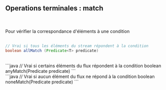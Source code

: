 ## Operations terminales : match
<br><br>
Pour vérifier la correspondance d'éléments à une condition
<br><br>
```java
// Vrai si tous les éléments du stream répondent à la condition
boolean allMatch (Predicate<T> predicate)
```
<br>
```java
// Vrai si certains éléments du flux répondent à la condition
boolean anyMatch(Predicate<? super T> predicate)
```
<br>
```java
// Vrai si aucun élément du flux ne répond à la condition
boolean noneMatch(Predicate<? super T> predicate)
```
<br><br>